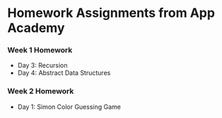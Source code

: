 # Homework Assignments from App Academy

### Week 1 Homework
- Day 3: Recursion
- Day 4: Abstract Data Structures

### Week 2 Homework
- Day 1: Simon Color Guessing Game
